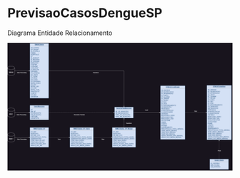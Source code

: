 # PrevisaoCasosDengueSP

Diagrama Entidade Relacionamento

<img src="https://github.com/Kenzo-Sugai/PrevisaoCasosDengueSP/blob/main/utils/images/der_dataset_tcc.png">
